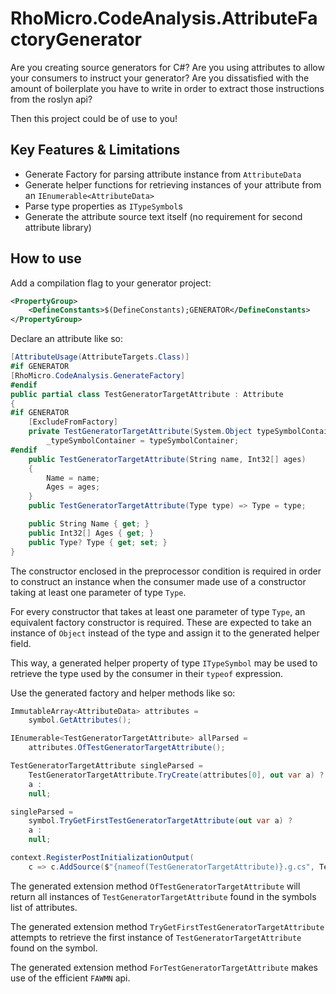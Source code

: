 # RhoMicro.CodeAnalysis.AttributeFactoryGenerator

Are you creating source generators for C#? Are you using attributes to allow your consumers to instruct your generator? Are you dissatisfied with the amount of boilerplate you have to write in order to extract those instructions from the roslyn api? 

Then this project could be of use to you!

## Key Features & Limitations
- Generate Factory for parsing attribute instance from `AttributeData`
- Generate helper functions for retrieving instances of your attribute from an `IEnumerable<AttributeData>`
- Parse type properties as `ITypeSymbol`s
- Generate the attribute source text itself (no requirement for second attribute library)

## How to use

Add a compilation flag to your generator project:
```xml
<PropertyGroup>
    <DefineConstants>$(DefineConstants);GENERATOR</DefineConstants>
</PropertyGroup>
```

Declare an attribute like so:
```cs
[AttributeUsage(AttributeTargets.Class)]
#if GENERATOR
[RhoMicro.CodeAnalysis.GenerateFactory]
#endif
public partial class TestGeneratorTargetAttribute : Attribute
{
#if GENERATOR
    [ExcludeFromFactory]
    private TestGeneratorTargetAttribute(System.Object typeSymbolContainer) =>
        _typeSymbolContainer = typeSymbolContainer;
#endif
    public TestGeneratorTargetAttribute(String name, Int32[] ages)
    {
        Name = name;
        Ages = ages;
    }
    public TestGeneratorTargetAttribute(Type type) => Type = type;

    public String Name { get; }
    public Int32[] Ages { get; }
    public Type? Type { get; set; }
}
```

The constructor enclosed in the preprocessor condition is required in order to construct an instance when the consumer made use of a constructor taking at least one parameter of type `Type`.

For every constructor that takes at least one parameter of type `Type`, an equivalent factory constructor is required. These are expected to take an instance of `Object` instead of the type and assign it to the generated helper field.

This way, a generated helper property of type `ITypeSymbol` may be used to retrieve the type used by the consumer in their `typeof` expression.


Use the generated factory and helper methods like so:
```cs
ImmutableArray<AttributeData> attributes = 
    symbol.GetAttributes();

IEnumerable<TestGeneratorTargetAttribute> allParsed =
    attributes.OfTestGeneratorTargetAttribute();

TestGeneratorTargetAttribute singleParsed =
    TestGeneratorTargetAttribute.TryCreate(attributes[0], out var a) ? 
    a : 
    null;

singleParsed = 
    symbol.TryGetFirstTestGeneratorTargetAttribute(out var a) ? 
    a : 
    null;

context.RegisterPostInitializationOutput(
    c => c.AddSource($"{nameof(TestGeneratorTargetAttribute)}.g.cs", TestGeneratorTargetAttribute.SourceText));
```
The generated extension method `OfTestGeneratorTargetAttribute` will return all instances of `TestGeneratorTargetAttribute` found in the symbols list of attributes.

The generated extension method `TryGetFirstTestGeneratorTargetAttribute` attempts to retrieve the first instance of `TestGeneratorTargetAttribute` found on the symbol.

The generated extension method `ForTestGeneratorTargetAttribute` makes use of the efficient `FAWMN` api.